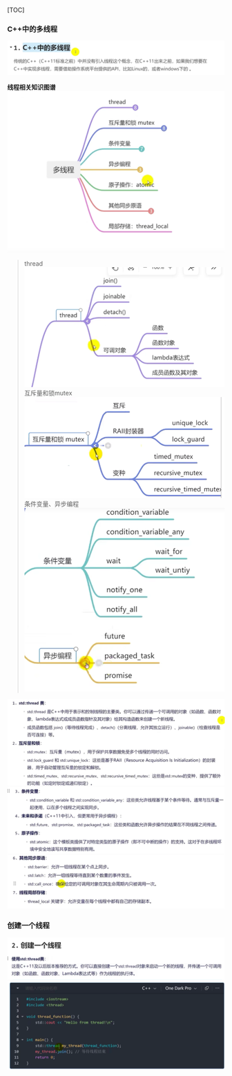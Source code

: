 [TOC]

### C++中的多线程
![alt text](image-1.png)

**线程相关知识图谱**
![alt text](image-2.png)

> thread ![alt text](image-3.png)
> 互斥量和锁mutex ![alt text](image-4.png)
> 条件变量、异步编程![alt text](image-5.png)


![alt text](image-6.png)
![alt text](image-7.png)
![alt text](image-8.png)

### 创建一个线程
![alt text](image-9.png)
![alt text](image-10.png)